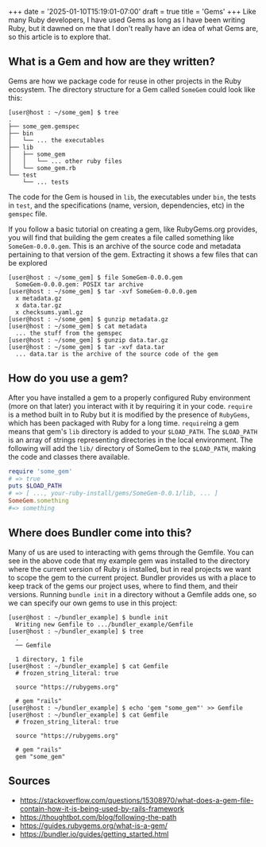 +++
date = '2025-01-10T15:19:01-07:00'
draft = true
title = 'Gems'
+++
Like many Ruby developers, I have used Gems as long as I have been writing Ruby, but it dawned on me that I don't really have an idea of what Gems are, so this article is to explore that. 
## What is a Gem and how are they written? 
Gems are how we package code for reuse in other projects in the Ruby ecosystem. 
The directory structure for a Gem called `SomeGem` could look like this:
```bash-session
[user@host : ~/some_gem] $ tree
.
├── some_gem.gemspec
├── bin
│   └── ... the executables
├── lib
│   ├── some_gem
│   │   └── ... other ruby files
│   └── some_gem.rb
└── test
    └── ... tests
```

The code for the Gem is housed in `lib`, the executables under `bin`, the tests in `test`, and the specifications (name, version, dependencies, etc) in the `gemspec` file.

If you follow a basic tutorial on creating a gem, like RubyGems.org provides, you will find that building the gem creates a file called something like `SomeGem-0.0.0.gem`. This is an archive of the source code and metadata pertaining to that version of the gem. Extracting it shows a few files that can be explored

```bash-session
[user@host : ~/some_gem] $ file SomeGem-0.0.0.gem
  SomeGem-0.0.0.gem: POSIX tar archive
[user@host : ~/some_gem] $ tar -xvf SomeGem-0.0.0.gem
  x metadata.gz
  x data.tar.gz
  x checksums.yaml.gz
[user@host : ~/some_gem] $ gunzip metadata.gz
[user@host : ~/some_gem] $ cat metadata
  ... the stuff from the gemspec
[user@host : ~/some_gem] $ gunzip data.tar.gz
[user@host : ~/some_gem] $ tar -xvf data.tar
  ... data.tar is the archive of the source code of the gem
```
## How do you use a gem?
After you have installed a gem to a properly configured Ruby environment (more on that later) you interact with it by requiring it in your code. `require` is a method built in to Ruby but it is modified by the presence of `RubyGems`, which has been packaged with Ruby for a long time. `require`ing a gem means that gem's `lib` directory is added to your `$LOAD_PATH`. The `$LOAD_PATH` is an array of strings representing directories in the local environment. 
The following will add the `lib/` directory of SomeGem to the `$LOAD_PATH`, making the code and classes there available. 
```ruby
require 'some_gem'
# => true
puts $LOAD_PATH
# => [ ..., your-ruby-install/gems/SomeGem-0.0.1/lib, ... ]
SomeGem.something
#=> something
```

## Where does Bundler come into this? 
Many of us are used to interacting with gems through the Gemfile. You can see in the above code that my example gem was installed to the directory where the current version of Ruby is installed, but in real projects we want to scope the gem to the current project. Bundler provides us with a place to keep track of the gems our project uses, where to find them, and their versions. Running `bundle init` in a directory without a Gemfile adds one, so we can specify our own gems to use in this project:
```console
[user@host : ~/bundler_example] $ bundle init
  Writing new Gemfile to .../bundler_example/Gemfile
[user@host : ~/bundler_example] $ tree
  .
  ── Gemfile

  1 directory, 1 file
[user@host : ~/bundler_example] $ cat Gemfile
  # frozen_string_literal: true

  source "https://rubygems.org"

  # gem "rails"
[user@host : ~/bundler_example] $ echo 'gem "some_gem"' >> Gemfile
[user@host : ~/bundler_example] $ cat Gemfile
  # frozen_string_literal: true

  source "https://rubygems.org"

  # gem "rails"
  gem "some_gem"
```


## Sources
- https://stackoverflow.com/questions/15308970/what-does-a-gem-file-contain-how-it-is-being-used-by-rails-framework
- https://thoughtbot.com/blog/following-the-path
- https://guides.rubygems.org/what-is-a-gem/
- https://bundler.io/guides/getting_started.html